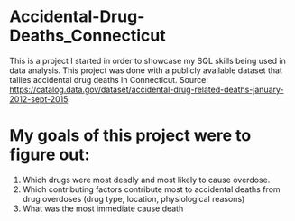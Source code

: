 # Accidental-Drug-Deaths_Connecticut

This is a project I started in order to showcase my SQL skills being used in data analysis. This project was done with a publicly available dataset that tallies accidental drug deaths in Connecticut. Source: https://catalog.data.gov/dataset/accidental-drug-related-deaths-january-2012-sept-2015. 

# My goals of this project were to figure out:
1) Which drugs were most deadly and most likely to cause overdose.
2) Which contributing factors contribute most to accidental deaths from drug overdoses (drug type, location, physiological reasons)
3) What was the most immediate cause death
